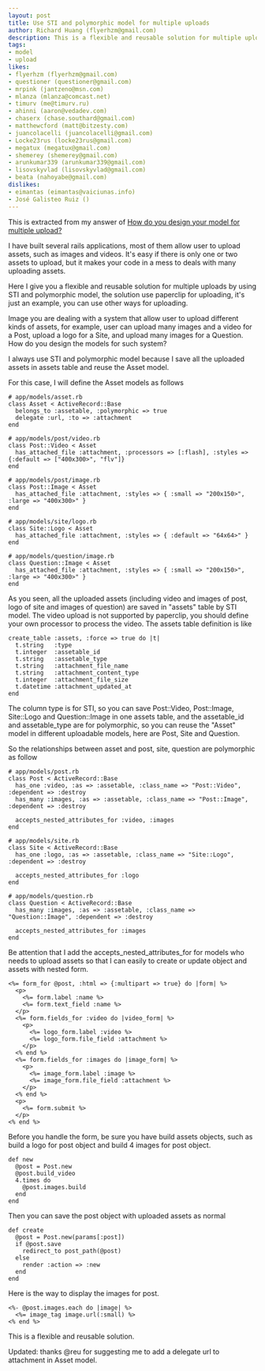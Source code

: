 ```yaml
---
layout: post
title: Use STI and polymorphic model for multiple uploads
author: Richard Huang (flyerhzm@gmail.com)
description: This is a flexible and reusable solution for multiple uploads, using STI model to save all the uploaded assets in one "assets" table and using polymorphic model to reuse "Asset" model in different uploadable models.
tags:
- model
- upload
likes:
- flyerhzm (flyerhzm@gmail.com)
- questioner (questioner@gmail.com)
- mrpink (jantzeno@msn.com)
- mlanza (mlanza@comcast.net)
- timurv (me@timurv.ru)
- ahinni (aaron@vedadev.com)
- chaserx (chase.southard@gmail.com)
- matthewcford (matt@bitzesty.com)
- juancolacelli (juancolacelli@gmail.com)
- Locke23rus (locke23rus@gmail.com)
- megatux (megatux@gmail.com)
- shemerey (shemerey@gmail.com)
- arunkumar339 (arunkumar339@gmail.com)
- lisovskyvlad (lisovskyvlad@gmail.com)
- beata (nahoyabe@gmail.com)
dislikes:
- eimantas (eimantas@vaiciunas.info)
- José Galisteo Ruiz ()
---
```

This is extracted from my answer of [How do you design your model for multiple upload?][1]

I have built several rails applications, most of them allow user to upload assets, such as images and videos. It's easy if there is only one or two assets to upload, but it makes your code in a mess to deals with many uploading assets.

Here I give you a flexible and reusable solution for multiple uploads by using STI and polymorphic model, the solution use paperclip for uploading, it's just an example, you can use other ways for uploading.

Image you are dealing with a system that allow user to upload different kinds of assets, for example, user can upload many images and a video for a Post, upload a logo for a Site, and upload many images for a Question. How do you design the models for such system?

I always use STI and polymorphic model because I save all the uploaded assets in assets table and reuse the Asset model.

For this case, I will define the Asset models as follows

    # app/models/asset.rb
    class Asset < ActiveRecord::Base
      belongs_to :assetable, :polymorphic => true
      delegate :url, :to => :attachment
    end

    # app/models/post/video.rb
    class Post::Video < Asset
      has_attached_file :attachment, :processors => [:flash], :styles => {:default => ["400x300>", "flv"]}
    end

    # app/models/post/image.rb
    class Post::Image < Asset
      has_attached_file :attachment, :styles => { :small => "200x150>", :large => "400x300>" }
    end

    # app/models/site/logo.rb
    class Site::Logo < Asset
      has_attached_file :attachment, :styles => { :default => "64x64>" }
    end

    # app/models/question/image.rb
    class Question::Image < Asset
      has_attached_file :attachment, :styles => { :small => "200x150>", :large => "400x300>" }
    end

As you seen, all the uploaded assets (including video and images of post, logo of site and images of question) are saved in "assets" table by STI model. The video upload is not supported by paperclip, you should define your own processor to process the video. The assets table definition is like

    create_table :assets, :force => true do |t|
      t.string   :type
      t.integer  :assetable_id
      t.string   :assetable_type
      t.string   :attachment_file_name
      t.string   :attachment_content_type
      t.integer  :attachment_file_size
      t.datetime :attachment_updated_at
    end

The column type is for STI, so you can save Post::Video, Post::Image, Site::Logo and Question::Image in one assets table, and the assetable_id and assetable_type are for polymorphic, so you can reuse the "Asset" model in different uploadable models, here are Post, Site and Question.

So the relationships between asset and post, site, question are polymorphic as follow

    # app/models/post.rb
    class Post < ActiveRecord::Base
      has_one :video, :as => :assetable, :class_name => "Post::Video", :dependent => :destroy
      has_many :images, :as => :assetable, :class_name => "Post::Image", :dependent => :destroy
      
      accepts_nested_attributes_for :video, :images
    end

    # app/models/site.rb
    class Site < ActiveRecord::Base
      has_one :logo, :as => :assetable, :class_name => "Site::Logo", :dependent => :destroy
      
      accepts_nested_attributes_for :logo
    end

    # app/models/question.rb
    class Question < ActiveRecord::Base
      has_many :images, :as => :assetable, :class_name => "Question::Image", :dependent => :destroy
      
      accepts_nested_attributes_for :images
    end

Be attention that I add the accepts_nested_attributes_for for models who needs to upload assets so that I can easily to create or update object and assets with nested form.

    <%= form_for @post, :html => {:multipart => true} do |form| %>
      <p>
        <%= form.label :name %>
        <%= form.text_field :name %>
      </p>
      <%= form.fields_for :video do |video_form| %>
        <p>
          <%= logo_form.label :video %>
          <%= logo_form.file_field :attachment %>
        </p>
      <% end %>
      <%= form.fields_for :images do |image_form| %>
        <p>
          <%= image_form.label :image %>
          <%= image_form.file_field :attachment %>
        </p>
      <% end %>
      <p>
        <%= form.submit %>
      </p>
    <% end %>

Before you handle the form, be sure you have build assets objects, such as build a logo for post object and build 4 images for post object.

    def new
      @post = Post.new
      @post.build_video
      4.times do
        @post.images.build
      end
    end

Then you can save the post object with uploaded assets as normal
  
    def create
      @post = Post.new(params[:post])
      if @post.save
        redirect_to post_path(@post)
      else
        render :action => :new
      end
    end

Here is the way to display the images for post.

    <%- @post.images.each do |image| %>
      <%= image_tag image.url(:small) %>
    <% end %>

This is a flexible and reusable solution.

Updated: thanks @reu for suggesting me to add a delegate url to attachment in Asset model.


  [1]: http://rails-bestpractices.com/questions/7-how-do-you-design-your-model-for-multiple-upload
